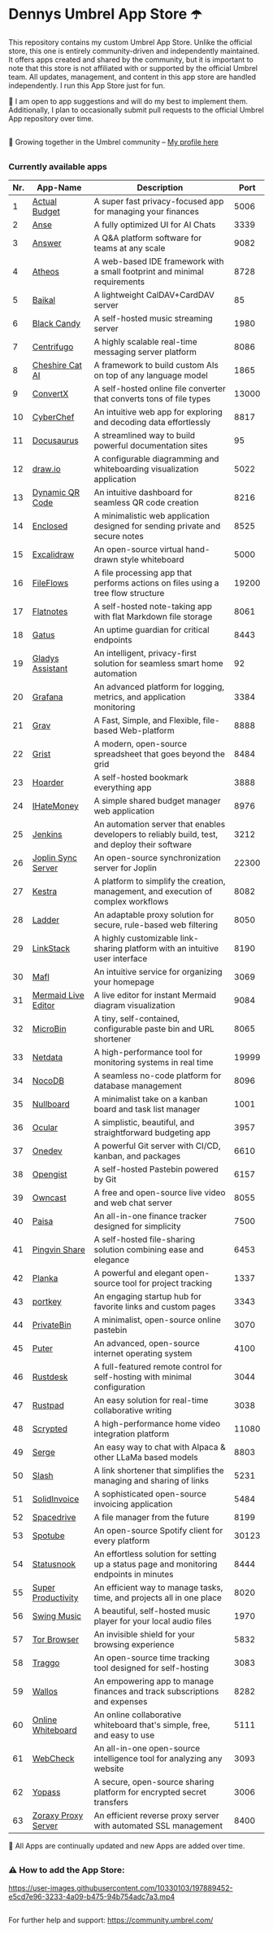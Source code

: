 # Dennys Umbrel App Store ☂️

This repository contains my custom Umbrel App Store. Unlike the official store, this one is entirely community-driven and independently maintained. It offers apps created and shared by the community, but it is important to note that this store is not affiliated with or supported by the official Umbrel team. All updates, management, and content in this app store are handled independently. I run this App Store just for fun. 


🔀 I am open to app suggestions and will do my best to implement them. Additionally, I plan to occasionally submit pull requests to the official Umbrel App repository over time.

##

🤝 Growing together in the Umbrel community – [My profile here](https://community.umbrel.com/u/denny) 

##

### Currently available apps

| Nr. | App-Name                                             | Description                                                             | Port   |
|-----|------------------------------------------------------|-------------------------------------------------------------------------|--------|
| 1   | [Actual Budget](https://github.com/actualbudget/actual) | A super fast privacy-focused app for managing your finances           | 5006   |
| 2   | [Anse](https://github.com/anse-app/anse)             | A fully optimized UI for AI Chats                                        | 3339   |
| 3   | [Answer](https://github.com/apache/incubator-answer) | A Q&A platform software for teams at any scale                           | 9082   |
| 4   | [Atheos](https://github.com/Atheos/Atheos)           | A web-based IDE framework with a small footprint and minimal requirements | 8728   |
| 5   | [Baikal](https://github.com/sabre-io/Baikal)         | A lightweight CalDAV+CardDAV server                                      | 85     |
| 6   | [Black Candy](https://github.com/blackcandy-org/blackcandy) | A self-hosted music streaming server                              | 1980   |
| 7   | [Centrifugo](https://github.com/centrifugal/centrifugo) | A highly scalable real-time messaging server platform                 | 8086   |
| 8   | [Cheshire Cat AI](https://github.com/cheshire-cat-ai/core) | A framework to build custom AIs on top of any language model       | 1865   |
| 9   | [ConvertX](https://github.com/C4illin/ConvertX)      | A self-hosted online file converter that converts tons of file types     | 13000  |
| 10  | [CyberChef](https://github.com/gchq/CyberChef)       | An intuitive web app for exploring and decoding data effortlessly        | 8817   |
| 11  | [Docusaurus](https://github.com/facebook/docusaurus) | A streamlined way to build powerful documentation sites                  | 95     |
| 12  | [draw.io](https://github.com/jgraph/drawio) | A configurable diagramming and whiteboarding visualization application            | 5022     |
| 13  | [Dynamic QR Code](https://github.com/giandonatoinverso/PHP-Dynamic-Qr-code) | An intuitive dashboard for seamless QR code creation | 8216   |
| 14  | [Enclosed](https://github.com/CorentinTh/enclosed)   | A minimalistic web application designed for sending private and secure notes | 8525   |
| 15  | [Excalidraw](https://github.com/excalidraw/excalidraw) | An open-source virtual hand-drawn style whiteboard                        | 5000   |
| 16  | [FileFlows](https://github.com/revenz/FileFlows)     | A file processing app that performs actions on files using a tree flow structure | 19200  |
| 17  | [Flatnotes](https://github.com/dullage/flatnotes)    | A self-hosted note-taking app with flat Markdown file storage             | 8061   |
| 18  | [Gatus](https://github.com/TwiN/gatus)               | An uptime guardian for critical endpoints                                 | 8443   |
| 19  | [Gladys Assistant](https://github.com/GladysAssistant/Gladys) | An intelligent, privacy-first solution for seamless smart home automation | 92     |
| 20  | [Grafana](https://github.com/grafana/grafana)        | An advanced platform for logging, metrics, and application monitoring     | 3384   |
| 21  | [Grav](https://github.com/getgrav/grav)              | A Fast, Simple, and Flexible, file-based Web-platform                     | 8888   |
| 22  | [Grist](https://github.com/gristlabs/grist-core)     | A modern, open-source spreadsheet that goes beyond the grid               | 8484   |
| 23  | [Hoarder](https://github.com/hoarder-app/hoarder)    | A self-hosted bookmark everything app                                     | 3888   |
| 24  | [IHateMoney](https://github.com/spiral-project/ihatemoney) | A simple shared budget manager web application                         | 8976   |
| 25  | [Jenkins](https://github.com/jenkinsci/jenkins)      | An automation server that enables developers to reliably build, test, and deploy their software | 3212   |
| 26  | [Joplin Sync Server](https://github.com/laurent22/joplin) | An open-source synchronization server for Joplin                        | 22300  |
| 27  | [Kestra](https://github.com/kestra-io/kestra)        | A platform to simplify the creation, management, and execution of complex workflows | 8082   |
| 28  | [Ladder](https://github.com/everywall/ladder)        | An adaptable proxy solution for secure, rule-based web filtering          | 8050   |
| 29  | [LinkStack](https://github.com/LinkStackOrg/LinkStack) | A highly customizable link-sharing platform with an intuitive user interface | 8190   |
| 30  | [Mafl](https://github.com/hywax/mafl)                | An intuitive service for organizing your homepage                         | 3069   |
| 31  | [Mermaid Live Editor](https://github.com/mermaid-js/mermaid-live-editor) | A live editor for instant Mermaid diagram visualization       | 9084   |
| 32  | [MicroBin](https://github.com/szabodanika/microbin)  | A tiny, self-contained, configurable paste bin and URL shortener          | 8065   |
| 33  | [Netdata](https://github.com/netdata/netdata)        | A high-performance tool for monitoring systems in real time               | 19999  |
| 34  | [NocoDB](https://github.com/nocodb/nocodb)           | A seamless no-code platform for database management                       | 8096   |
| 35  | [Nullboard](https://github.com/apankrat/nullboard)   | A minimalist take on a kanban board and task list manager                 | 1001   |
| 36  | [Ocular](https://github.com/simonwep/ocular)         | A simplistic, beautiful, and straightforward budgeting app                | 3957   |
| 37  | [Onedev](https://github.com/theonedev/onedev)        | A powerful Git server with CI/CD, kanban, and packages                    | 6610   |
| 38  | [Opengist](https://github.com/thomiceli/opengist)        | A self-hosted Pastebin powered by Git                                 | 6157   |
| 39  | [Owncast](https://github.com/owncast/owncast)        | A free and open-source live video and web chat server                     | 8055   |
| 40  | [Paisa](https://github.com/ananthakumaran/paisa)         | An all-in-one finance tracker designed for simplicity                 | 7500   |
| 41  | [Pingvin Share](https://github.com/stonith404/pingvin-share) | A self-hosted file-sharing solution combining ease and elegance   | 6453   |
| 42  | [Planka](https://github.com/plankanban/planka)       | A powerful and elegant open-source tool for project tracking              | 1337   |
| 43  | [portkey](https://github.com/kodehat/portkey)        | An engaging startup hub for favorite links and custom pages               | 3343   |
| 44  | [PrivateBin](https://github.com/PrivateBin/PrivateBin) | A minimalist, open-source online pastebin                               | 3070   |
| 45  | [Puter](https://github.com/puterOS/puterOS)          | An advanced, open-source internet operating system                        | 4100   |
| 46  | [Rustdesk](https://github.com/rustdesk/rustdesk)     | A full-featured remote control for self-hosting with minimal configuration | 3044   |
| 47  | [Rustpad](https://github.com/ekzhang/rustpad)        | An easy solution for real-time collaborative writing                      | 3038   |
| 48  | [Scrypted](https://github.com/koush/scrypted)        | A high-performance home video integration platform                        | 11080  |
| 49  | [Serge](https://github.com/serge-chat/serge)         | An easy way to chat with Alpaca & other LLaMa based models                | 8803   |
| 50  | [Slash](https://github.com/yourselfhosted/slash)     | A link shortener that simplifies the managing and sharing of links        | 5231   |
| 51  | [SolidInvoice](https://github.com/SolidInvoice/SolidInvoice) | A sophisticated open-source invoicing application                 | 5484   |
| 52  | [Spacedrive](https://github.com/spacedriveapp/spacedrive) | A file manager from the future                                       | 8199   |
| 53  | [Spotube](https://github.com/KRTirtho/spotube)       | An open-source Spotify client for every platform                          | 30123  |
| 54  | [Statusnook](https://github.com/goksan/statusnook)       | An effortless solution for setting up a status page and monitoring endpoints in minutes | 8444  |
| 55  | [Super Productivity](https://github.com/johannesjo/super-productivity) | An efficient way to manage tasks, time, and projects all in one place  | 8020   |
| 56  | [Swing Music](https://github.com/swingmx/swingmusic) | A beautiful, self-hosted music player for your local audio files          | 1970   |
| 57  | [Tor Browser](https://github.com/thetorproject)           | An invisible shield for your browsing experience                     | 5832   |
| 58  | [Traggo](https://github.com/traggo/server)           | An open-source time tracking tool designed for self-hosting               | 3083   |
| 59  | [Wallos](https://github.com/ellite/Wallos)           | An empowering app to manage finances and track subscriptions and expenses | 8282   |
| 60  | [Online Whiteboard](https://github.com/lovasoa/whitebophir) | An online collaborative whiteboard that's simple, free, and easy to use  | 5111   |
| 61  | [WebCheck](https://github.com/Lissy93/web-check)     | An all-in-one open-source intelligence tool for analyzing any website     | 3093   |
| 62  | [Yopass](https://github.com/jhaals/yopass)           | A secure, open-source sharing platform for encrypted secret transfers     | 3006   |
| 63  | [Zoraxy Proxy Server](https://github.com/tobychui/zoraxy) | An efficient reverse proxy server with automated SSL management      | 8400   |

🔄 All Apps are continually updated and new Apps are added over time.

##


##

### ⚠️ How to add the App Store:

https://user-images.githubusercontent.com/10330103/197889452-e5cd7e96-3233-4a09-b475-94b754adc7a3.mp4

##

For further help and support: https://community.umbrel.com/
